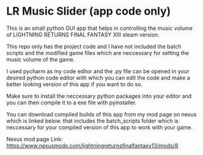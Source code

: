 # LR Music Slider (app code only)



This is an small python GUI app that helps in controlling the music volume of LIGHTNING RETURNS FINAL FANTASY XIII steam version.

This repo only has the project code and I have not included the batch scripts and the modified game files which are neccessary for setting the music volume of the game.

I used pycharm as my code editor and the .py file can be opened in your desired python code editor with which you can edit the code and make a better looking version of this app if you want to do so. 

Make sure to install the neccessary python packages into your editor and you can then compile it to a exe file with pyinstaller. 

You can download compiled builds of this app from my mod page on nexus which is linked below. that includes the batch_scripts folder which is neccessary for your compiled version of this app to work with your game.

Nexus mod page Link:
https://www.nexusmods.com/lightningreturnsfinalfantasy13/mods/8






